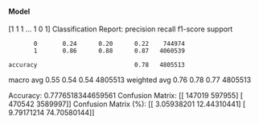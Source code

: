 #### Model
[1 1 1 ... 1 0 1]
Classification Report:
              precision    recall  f1-score   support

           0       0.24      0.20      0.22    744974
           1       0.86      0.88      0.87   4060539

    accuracy                           0.78   4805513
   macro avg       0.55      0.54      0.54   4805513
weighted avg       0.76      0.78      0.77   4805513

Accuracy: 0.7776518344659561
Confusion Matrix:
[[ 147019  597955]
 [ 470542 3589997]]
Confusion Matrix (%):
[[ 3.05938201 12.44310441]
 [ 9.79171214 74.70580144]]
